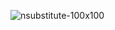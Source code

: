 ![nsubstitute-100x100](https://user-images.githubusercontent.com/8418700/140823034-8cf6479c-b55d-4b1e-8783-3df9a1338a8e.png)
